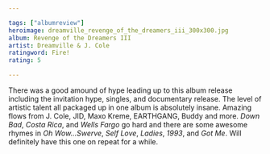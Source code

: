 ```yaml
---

tags: ["albumreview"]
heroimage: dreamville_revenge_of_the_dreamers_iii_300x300.jpg
album: Revenge of the Dreamers III
artist: Dreamville & J. Cole
ratingword: Fire!
rating: 5

---
```


There was a good amound of hype leading up to this album release including the invitation hype, singles, and documentary release. The level of artistic talent all packaged up in one album is absolutely insane. Amazing flows from J. Cole, JID, Maxo Kreme, EARTHGANG, Buddy and more. *Down Bad*, *Costa Rica*, and *Wells Fargo* go hard and there are some awesome rhymes in *Oh Wow...Swerve*, *Self Love*, *Ladies*, *1993*, and *Got Me*. Will definitely have this one on repeat for a while.
